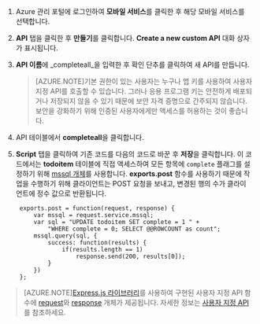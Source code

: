 

1. Azure 관리 포털에 로그인하여 **모바일 서비스**를 클릭한 후 해당 모바일 서비스를 선택합니다.

2. **API** 탭을 클릭한 후 **만들기**를 클릭합니다. **Create a new custom API** 대화 상자가 표시됩니다.

3. **API 이름**에 _completeall_을 입력한 후 확인 단추를 클릭하여 새 API를 만듭니다.

	> [AZURE.NOTE]기본 권한이 있는 사용자는 누구나 앱 키를 사용하여 사용자 지정 API를 호출할 수 있습니다. 그러나 응용 프로그램 키는 안전하게 배포되거나 저장되지 않을 수 있기 때문에 보안 자격 증명으로 간주되지 않습니다. 보안을 강화하기 위해 인증된 사용자에게만 액세스를 허용하는 것이 좋습니다.

4. API 테이블에서 **completeall**을 클릭합니다.

5. **Script** 탭을 클릭하여 기존 코드를 다음의 코드로 바꾼 후 **저장**을 클릭합니다. 이 코드에서는 **todoitem** 테이블에 직접 액세스하여 모든 항목에 `complete` 플래그를 설정하기 위해 [mssql 개체]를 사용합니다. **exports.post** 함수를 사용하기 때문에 작업을 수행하기 위해 클라이언트는 POST 요청을 보내고, 변경된 행의 수가 클라이언트에 정수 값으로 반환됩니다.


		exports.post = function(request, response) {
			var mssql = request.service.mssql;
			var sql = "UPDATE todoitem SET complete = 1 " +
                "WHERE complete = 0; SELECT @@ROWCOUNT as count";
			mssql.query(sql, {
				success: function(results) {
					if(results.length == 1)
						response.send(200, results[0]);
				}
			})
		};



> [AZURE.NOTE]<a href="http://go.microsoft.com/fwlink/p/?LinkId=309046" target="_blank">Express.js 라이브러리</a>를 사용하여 구현된 사용자 지정 API 함수에 <a href="http://msdn.microsoft.com/library/windowsazure/jj554218.aspx" target="_blank">request</a>와 <a href="http://msdn.microsoft.com/library/windowsazure/dn303373.aspx" target="_blank">response</a> 개체가 제공됩니다. 자세한 정보는 <a href="http://msdn.microsoft.com/library/windowsazure/dn280974.aspx" target="_blank">사용자 지정 API</a>를 참조하세요.

<!-- Anchors. -->

<!-- Images. -->

<!-- URLs. -->
[mssql 개체]: http://msdn.microsoft.com/library/windowsazure/jj554212.aspx

<!---HONumber=July15_HO2-->